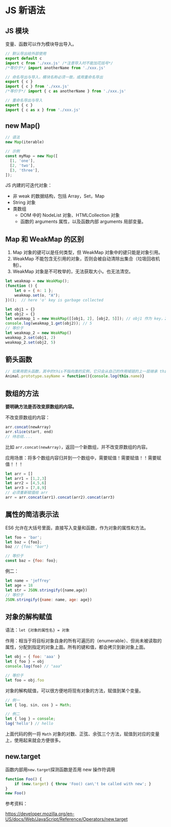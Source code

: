 # JS 新语法

## JS 模块

变量、函数可以作为模块导出导入。

```js
// 默认导出给外部使用
export default c
import c from './xxx.js' /*注意导入时不能加花括号*/
/*等价于*/ import anotherName from './xxx.js' 

// 命名导出与导入，模块名称必须一致，或用重命名导出
export { c }
import { c } from './xxx.js' 
/*等价于*/ import { c as anotherName } from './xxx.js' 

// 重命名导出与导入
export { c }
import { c as x } from './xxx.js'
```

## new Map()

```js
// 语法
new Map(iterable)

// 示例
const myMap = new Map([
  [1, 'one'],
  [2, 'two'],
  [3, 'three'],
]);
```

JS 内建的可迭代对象：

- 非 weak 的数据结构，包括 Array，Set，Map
- String 对象
- 类数组
    - DOM 中的 NodeList 对象、HTMLCollection 对象
    - 函数的 arguments 属性，以及函数内部 arguments 局部变量。

## Map 和 WeakMap 的区别

1. Map 对象的键可以是任何类型，但 WeakMap 对象中的键只能是对象引用。
2. WeakMap 不能包含无引用的对象，否则会被自动清除出集合（垃圾回收机制）。 
3. WeakMap 对象是不可枚举的，无法获取大小。也无法清空。

```js
let weakmap = new WeakMap();
(function () {
    let o = { n: 1 };
    weakmap.set(o, "A");
})();  // here 'o' key is garbage collected
```

```js
let obj1 = {}
let obj2 = {}
let weakmap_1 = new WeakMap([[obj1, 2], [obj2, 5]]); // obj1 作为 key，2 作为 value
console.log(weakmap_1.get(obj2)); // 5
// 等价于
let weakmap_2 = new WeakMap()
weakmap_2.set(obj1, 2)
weakmap_2.set(obj2, 5)
```



## 箭头函数

```javascript
// 如果用箭头函数，其中的this不指向类的实例，它只会从自己的作用域链的上一层继承 this。
Animal.prototype.sayName = function(){console.log(this.name)}
```

## 数组的方法

**要明确方法是否改变原数组的内容。**

不改变原数组的内容：

```js
arr.concat(newArray)
arr.slice(start, end)
// 待总结....
```

比如 `arr.concat(newArray)`，返回一个新数组，并不改变原数组的内容。

应用场景：将多个数组内容归并到一个数组中，需要赋值！需要赋值！！需要赋值！！！

```javascript
let arr = []
let arr1 = [1,2,3]
let arr2 = [4,5,6]
let arr3 = [7,8,9]
// 必须重新赋值给 arr
arr = arr.concat(arr1).concat(arr2).concat(arr3)
```

## 属性的简洁表示法

ES6 允许在大括号里面，直接写入变量和函数，作为对象的属性和方法。

```js
let foo = 'bar';
let baz = {foo};
baz // {foo: "bar"}

// 等价于
const baz = {foo: foo};
```

例二：

```js
let name = 'jeffrey'
let age = 18
let str = JSON.stringify({name,age})
// 等价于
JSON.stringify({name: name, age: age})
```



## 对象的解构赋值

语法：`let {对象的属性名} = 对象`

作用：相当于将目标对象自身的所有可遍历的（enumerable）、但尚未被读取的属性，分配到指定的对象上面。所有的键和值，都会拷贝到新对象上面。

```javascript
let obj = { foo: 'aaa' }
let { foo } = obj
console.log(foo) // "aaa"

// 等价于
let foo = obj.foo
```

对象的解构赋值，可以很方便地将现有对象的方法，赋值到某个变量。

```javascript
// 例一
let { log, sin, cos } = Math;

// 例二
let { log } = console;
log('hello') // hello 
```

上面代码的例一将 `Math` 对象的对数、正弦、余弦三个方法，赋值到对应的变量上，使用起来就会方便很多。



## new.target

函数内部用`new.target`探测函数是否用 new 操作符调用

```javascript
function Foo() {
    if (new.target) { throw 'Foo() can\'t be called with new'; }
}
new Foo()
```

参考资料：

https://developer.mozilla.org/en-US/docs/Web/JavaScript/Reference/Operators/new.target